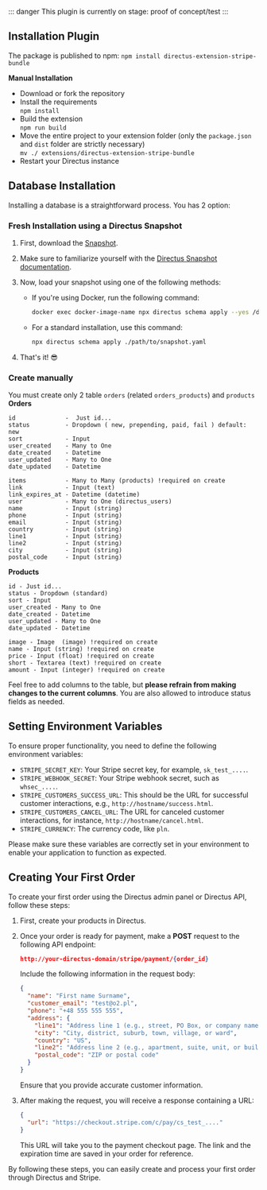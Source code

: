  ::: danger
This plugin is currently on stage: proof of concept/test 
:::

## Installation Plugin

The package is published to npm:
`npm install directus-extension-stripe-bundle`

**Manual Installation**
- Download or fork the repository
- Install the requirements\
  `npm install`
- Build the extension\
  `npm run build`
- Move the entire project to your extension folder (only the `package.json` and `dist` folder are strictly necessary)\
  `mv ./ extensions/directus-extension-stripe-bundle`
- Restart your Directus instance


## Database Installation

Installing a database is a straightforward process. You has 2 option: 

### Fresh Installation using a Directus Snapshot

1) First, download the  <a href="/directus-stripe//snapshot.yaml" target="_blank" rel="noreferrer" download>Snapshot</a>.

2) Make sure to familiarize yourself with the [Directus Snapshot documentation](https://docs.directus.io/self-hosted/cli.html).

3) Now, load your snapshot using one of the following methods:

   - If you're using Docker, run the following command:
     ```bash
     docker exec docker-image-name npx directus schema apply --yes /directus/snapshots/snapshot.yaml
     ```

   - For a standard installation, use this command:
     ```bash
     npx directus schema apply ./path/to/snapshot.yaml
     ```

4) That's it! 😎

### Create manually 
You must create only 2 table ``orders`` (related ``orders_products``) and ``products`` \
**Orders**
```
id              -  Just id... 
status          - Dropdown ( new, prepending, paid, fail ) default: new 
sort            - Input
user_created    - Many to One
date_created    - Datetime
user_updated    - Many to One
date_updated    - Datetime

items           - Many to Many (products) !required on create
link            - Input (text)
link_expires_at - Datetime (datetime)
user            - Many to One (directus_users)
name            - Input (string)
phone           - Input (string)
email           - Input (string)
country         - Input (string)
line1           - Input (string)
line2           - Input (string)
city            - Input (string)
postal_code     - Input (string)
```

**Products**
```
id - Just id... 
status - Dropdown (standard)
sort - Input
user_created - Many to One
date_created - Datetime
user_updated - Many to One
date_updated - Datetime

image - Image  (image) !required on create
name - Input (string) !required on create
price - Input (float) !required on create
short - Textarea (text) !required on create
amount - Input (integer) !required on create
```

Feel free to add columns to the table, but **please refrain from making changes to the current columns**. You are also allowed to introduce status fields as needed.

## Setting Environment Variables

To ensure proper functionality, you need to define the following environment variables:

- `STRIPE_SECRET_KEY`: Your Stripe secret key, for example, `sk_test_....`.
- `STRIPE_WEBHOOK_SECRET`: Your Stripe webhook secret, such as `whsec_....`.
- `STRIPE_CUSTOMERS_SUCCESS_URL`: This should be the URL for successful customer interactions, e.g., `http://hostname/success.html`.
- `STRIPE_CUSTOMERS_CANCEL_URL`: The URL for canceled customer interactions, for instance, `http://hostname/cancel.html`.
- `STRIPE_CURRENCY`: The currency code, like `pln`.

Please make sure these variables are correctly set in your environment to enable your application to function as expected.

## Creating Your First Order

To create your first order using the Directus admin panel or Directus API, follow these steps:

1. First, create your products in Directus.

2. Once your order is ready for payment, make a **POST** request to the following API endpoint:

    ```json
    http://your-directus-domain/stripe/payment/{order_id}
    ```
    
    Include the following information in the request body:

    ```json
    {
      "name": "First name Surname",
      "customer_email": "test@o2.pl",
      "phone": "+48 555 555 555",
      "address": {
        "line1": "Address line 1 (e.g., street, PO Box, or company name)",
        "city": "City, district, suburb, town, village, or ward",
        "country": "US",
        "line2": "Address line 2 (e.g., apartment, suite, unit, or building)",
        "postal_code": "ZIP or postal code"
      }
    }
    ```

    Ensure that you provide accurate customer information.

4. After making the request, you will receive a response containing a URL:

   ```json
   {
     "url": "https://checkout.stripe.com/c/pay/cs_test_...."
   }
   ```

   This URL will take you to the payment checkout page. The link and the expiration time are saved in your order for reference.

By following these steps, you can easily create and process your first order through Directus and Stripe.
